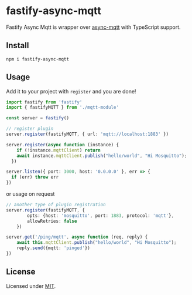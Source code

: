 # fastify-async-mqtt

<!-- ![CI](https://github.com/fastify/fastify-mongodb/workflows/CI/badge.svg) -->
<!-- [![NPM version](https://img.shields.io/npm/v/@fastify/mongodb.svg?style=flat)](https://www.npmjs.com/package/@fastify/mongodb) -->
<!-- [![js-standard-style](https://img.shields.io/badge/code%20style-standard-brightgreen.svg?style=flat)](https://standardjs.com/) -->

Fastify Async Mqtt is wrapper over [async-mqtt](https://www.npmjs.com/package/async-mqtt) with TypeScript support.

## Install

```
npm i fastify-async-mqtt
```

## Usage
Add it to your project with `register` and you are done!  

```ts
import fastify from 'fastify'
import { fastifyMQTT } from './mqtt-module'

const server = fastify()

// register plugin 
server.register(fastifyMQTT, { url: 'mqtt://localhost:1883' })

server.register(async function (instance) { 
    if (!instance.mqttClient) return
    await instance.mqttClient.publish("hello/world", "Hi Mosquitto");
  })

server.listen({ port: 3000, host: '0.0.0.0' }, err => {
  if (err) throw err
})
```
or usage on request

```ts
// another type of plugin registration
server.register(fastifyMQTT, { 
        opts: {host: 'mosquitto', port: 1883, protocol: 'mqtt'}, 
        allowRetries: false 
    })

server.get('/ping/mqtt', async function (req, reply) {
    await this.mqttClient.publish("hello/world", "Hi Mosquitto");
    reply.send({mqtt: 'pinged'})
})

```

## License

Licensed under [MIT](./LICENSE).
